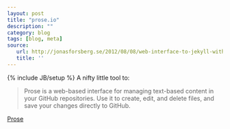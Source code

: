 ```yaml
---
layout: post
title: "prose.io"
description: ""
category: blog
tags: [blog, meta]
source:
   url: http://jonasforsberg.se/2012/08/08/web-interface-to-jekyll-with-auto-deploy-to-heroku
   title: ''
---
```

{% include JB/setup %}
A nifty little tool to:

> Prose is a web-based interface for managing text-based content in your GitHub repositories. Use it to create, edit, and delete files, and save your changes directly to GitHub.
	
[Prose](http://prose.io/)
